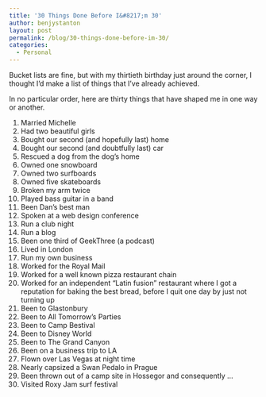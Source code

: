 ```yaml
---
title: '30 Things Done Before I&#8217;m 30'
author: benjystanton
layout: post
permalink: /blog/30-things-done-before-im-30/
categories:
  - Personal
---
```

Bucket lists are fine, but with my thirtieth birthday just around the corner, I thought I&#8217;d make a list of things that I&#8217;ve already achieved.

<!--more-->

In no particular order, here are thirty things that have shaped me in one way or another.

  1. Married Michelle
  2. Had two beautiful girls
  3. Bought our second (and hopefully last) home
  4. Bought our second (and doubtfully last) car
  5. Rescued a dog from the dog&#8217;s home
  6. Owned one snowboard
  7. Owned two surfboards
  8. Owned five skateboards
  9. Broken my arm twice
 10. Played bass guitar in a band
 11. Been Dan&#8217;s best man
 12. Spoken at a web design conference
 13. Run a club night
 14. Run a blog
 15. Been one third of GeekThree (a podcast)
 16. Lived in London
 17. Run my own business
 18. Worked for the Royal Mail
 19. Worked for a well known pizza restaurant chain
 20. Worked for an independent “Latin fusion” restaurant where I got a reputation for baking the best bread, before I quit one day by just not turning up
 21. Been to Glastonbury
 22. Been to All Tomorrow&#8217;s Parties
 23. Been to Camp Bestival
 24. Been to Disney World
 25. Been to The Grand Canyon
 26. Been on a business trip to LA
 27. Flown over Las Vegas at night time
 28. Nearly capsized a Swan Pedalo in Prague
 29. Been thrown out of a camp site in Hossegor and consequently …
 30. Visited Roxy Jam surf festival